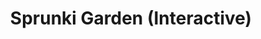 ---
slug: sprunki-garden-interactive-2155
title: Sprunki Garden (Interactive)
description: "Sprunki Garden (Interactive) is an exciting online game. Play for free directly in your browser!"
icon: /images/popular_mods/Sprunki Garden (Interactive).png
url: https://wowtbc.net/sprunkin/sprunki-garden-interactive/index.html
previewImage: /images/popular_mods/Sprunki Garden (Interactive).png
type: popular mods

# SEO配置
seo:
  title: "Sprunki Garden (Interactive) - Play Free Online Game | Fun Browser Games"
  description: "Sprunki Garden (Interactive) - Play this fun online game for free in your browser. No download required!"
  ogImage: "/images/popular_mods/Sprunki Garden (Interactive).png"
  keywords: "sprunki-garden-interactive-2155, online game, browser game, free game, popular mods game, play online"

videoUrls:
  - https://www.youtube.com/embed/example1
  - https://www.youtube.com/embed/example2

whyPlay:
  title: "Why Play Sprunki Garden (Interactive)?"
  items:
    - "Immersive Gameplay: Sprunki Garden (Interactive) offers an engaging and immersive gaming experience that will keep you entertained for hours"
    - "Challenging Levels: Test your skills with increasingly difficult challenges and obstacles"
    - "Beautiful Graphics: Enjoy stunning visuals and smooth animations that bring the game world to life"
    - "Regular Updates: New content and features are added regularly to keep the game fresh and exciting"
    - "Free to Play: Experience all the fun without spending a penny"
    - "Community Features: Connect with other players, share strategies, and compete for high scores"
    - "Cross-Platform: Play on any device with a web browser, no downloads required"

features:
  title: "Key Features of Sprunki Garden (Interactive)"
  image: "/images/popular_mods/Sprunki Garden (Interactive).png"
  items:
    - "Intuitive Controls: Easy to learn controls make Sprunki Garden (Interactive) accessible for players of all skill levels"
    - "Multiple Game Modes: Enjoy various gameplay options that provide different challenges and experiences"
    - "Character Customization: Personalize your gaming experience with unique characters and items"
    - "Achievement System: Complete special tasks to earn rewards and recognition"
    - "Leaderboards: Compete with players worldwide and see who can achieve the highest scores"

characteristics:
  title: "Game Characteristics"
  image: "/images/popular_mods/Sprunki Garden (Interactive).png"
  items:
    - "Genre: Popular mods game with elements of strategy and skill"
    - "Difficulty: Suitable for both casual gamers and those seeking a challenge"
    - "Play Time: Quick sessions or extended gameplay, depending on your preference"
    - "Art Style: Vibrant and engaging visuals that enhance the gaming experience"
    - "Sound Design: Immersive audio that complements the gameplay perfectly"

info: "Sprunki Garden (Interactive) is an exciting online game that offers players a unique and engaging gaming experience. With its intuitive controls, stunning visuals, and challenging gameplay, Sprunki Garden (Interactive) provides hours of entertainment for players of all ages and skill levels. Whether you're looking for a quick gaming session during a break or an extended play session, Sprunki Garden (Interactive) delivers an immersive experience that will keep you coming back for more. The game features multiple levels of increasing difficulty, ensuring that players are constantly challenged as they progress. With regular updates adding new content and features, Sprunki Garden (Interactive) remains fresh and exciting, providing endless entertainment options for its growing community of players."

howToPlayIntro: "Welcome to Sprunki Garden (Interactive)! This guide will walk you through the basics and help you master the game. Whether you're a beginner or looking to improve your skills, these tips and instructions will enhance your gaming experience."

howToPlaySteps:
  - title: "Getting Started"
    description: "Begin your Sprunki Garden (Interactive) adventure by familiarizing yourself with the controls. Use your keyboard or mouse to navigate through the game interface. The tutorial will guide you through the basic mechanics and help you understand the objectives."
  - title: "Understanding the Objectives"
    description: "In Sprunki Garden (Interactive), your main goal is to progress through levels by completing specific objectives. Each level presents unique challenges that require different strategies and approaches."
  - title: "Mastering the Controls"
    description: "Practice using the controls to improve your precision and reaction time. Sprunki Garden (Interactive) requires quick reflexes and strategic thinking to overcome obstacles and defeat opponents."
  - title: "Utilizing Power-ups"
    description: "Collect power-ups throughout the game to enhance your abilities and overcome difficult challenges. Each power-up offers unique advantages that can be crucial for success."
  - title: "Developing Strategies"
    description: "As you progress in Sprunki Garden (Interactive), develop effective strategies for different scenarios. Analyze patterns, anticipate challenges, and adapt your approach to maximize your performance."

faq:
  title: "Frequently Asked Questions about Sprunki Garden (Interactive)"
  items:
    - question: "Is Sprunki Garden (Interactive) free to play?"
      answer: "Yes, Sprunki Garden (Interactive) is completely free to play directly in your web browser. No downloads or purchases are required to enjoy the full game experience."
    - question: "Can I play Sprunki Garden (Interactive) on mobile devices?"
      answer: "Yes, Sprunki Garden (Interactive) is optimized for both desktop and mobile play. You can enjoy the game on any device with a web browser and internet connection."
    - question: "Are there any in-game purchases?"
      answer: "While Sprunki Garden (Interactive) is free to play, there may be optional in-game purchases available for cosmetic items or additional features that don't affect core gameplay."
    - question: "How often is Sprunki Garden (Interactive) updated?"
      answer: "The developers regularly update Sprunki Garden (Interactive) with new content, features, and improvements based on player feedback and game performance."
    - question: "Can I play Sprunki Garden (Interactive) offline?"
      answer: "Currently, Sprunki Garden (Interactive) requires an internet connection to play as it's a browser-based online game."
    - question: "Is Sprunki Garden (Interactive) suitable for children?"
      answer: "Yes, Sprunki Garden (Interactive) is designed to be family-friendly and suitable for players of all ages."
    - question: "How do I report bugs or issues?"
      answer: "If you encounter any problems while playing Sprunki Garden (Interactive), you can report them through the game's support page or contact the developers directly through their website."
    - question: "Still Have Questions?"
      answer: "If you have additional questions about Sprunki Garden (Interactive) that aren't covered in this FAQ, please visit our support center or contact our customer service team for assistance."
---